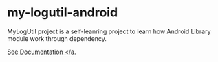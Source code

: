 # my-logutil-android
MyLogUtil project is a self-leanring project to learn how Android Library module work through dependency.

<a href="https://jitpack.io/#imsisojib/my-logutil-android/Tag">See Documentation </a.
